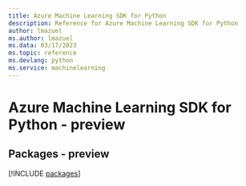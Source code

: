 ```yaml
---
title: Azure Machine Learning SDK for Python
description: Reference for Azure Machine Learning SDK for Python
author: lmazuel
ms.author: lmazuel
ms.data: 03/17/2023
ms.topic: reference
ms.devlang: python
ms.service: machinelearning
---
```

# Azure Machine Learning SDK for Python - preview
## Packages - preview
[!INCLUDE [packages](machine-learning-index.md)]